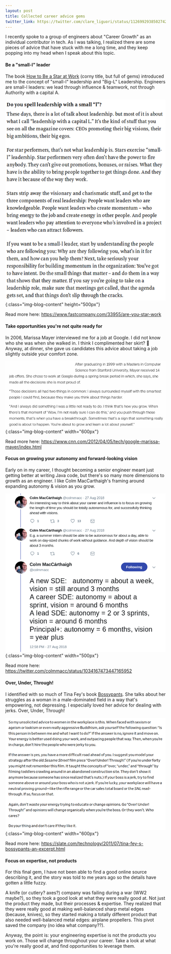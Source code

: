 ```yaml
---
layout: post
title: Collected career advice gems
twitter_link: https://twitter.com/clare_liguori/status/1126992938502742016
---
```


I recently spoke to a group of engineers about "Career Growth" as an individual contributor in tech. As I was talking, I realized there are some pieces of advice that have stuck with me a long time, and they keep popping into my head when I speak about this topic.

#### Be a "small-l" leader

The book [How to Be a Star at Work](https://www.amazon.com/How-Star-Work-Breakthrough-Strategies/dp/0812931696) (corny title, but full of gems) introduced me to the concept of "small-l" leadership and "Big-L" Leadership. Engineers are small-l leaders: we lead through influence & teamwork, not through Authority with a capital A.

![](/static/img/posts/are-you-a-star-at-work.png){:class="img-blog-content" height="500px"}

Read more here: <https://www.fastcompany.com/33955/are-you-star-work>

#### Take opportunities you're not quite ready for

In 2006, Marissa Mayer interviewed me for a job at Google. I did not know who she was when she walked in. I think I complimented her skirt? :grimacing: Anyway, at dinner, she gave us candidates this advice about taking a job slightly outside your comfort zone.

![](/static/img/posts/marissa-mayer-quote.png){:class="img-blog-content" width="600px"}

Read more here: <https://www.cnn.com/2012/04/05/tech/google-marissa-mayer/index.html>

#### Focus on growing your autonomy and forward-looking vision

Early on in my career, I thought becoming a senior engineer meant just getting better at writing Java code, but there's so many more dimensions to growth as an engineer. I like Colm MacCarthaigh's framing around expanding autonomy & vision as you grow.

![](/static/img/posts/colm-autonomy.png){:class="img-blog-content" width="500px"}

Read more here: <https://twitter.com/colmmacc/status/1034167473447165952>

#### Over, Under, Through!

I identified with so much of Tina Fey's book [Bossypants](https://www.amazon.com/Bossypants-Tina-Fey-ebook/dp/B0047Y0FGY). She talks about her struggles as a woman in a male-dominated field in a way that's empowering, not depressing. I especially loved her advice for dealing with jerks. Over, Under, Through!

![](/static/img/posts/tina-fey-bossypants.png){:class="img-blog-content" width="600px"}

Read more here: <https://slate.com/technology/2011/07/tina-fey-s-bossypants-an-excerpt.html>

#### Focus on expertise, not products

For this final gem, I have not been able to find a good online source describing it, and the story was told to me years ago so the details have gotten a little fuzzy.

A knife (or cutlery? axes?) company was failing during a war (WW2 maybe?), so they took a good look at what they were really good at. Not just the product they made, but their processes & expertise.  They realized that they were really good at making well-balanced sharp metal edges (because, knives), so they started making a totally different product that also needed well-balanced metal edges: airplane propellers. This pivot saved the company (no idea what company??).

Anyway, the point is: your engineering expertise is not the products you work on. Those will change throughout your career. Take a look at what you're really good at, and find opportunities to leverage them.
